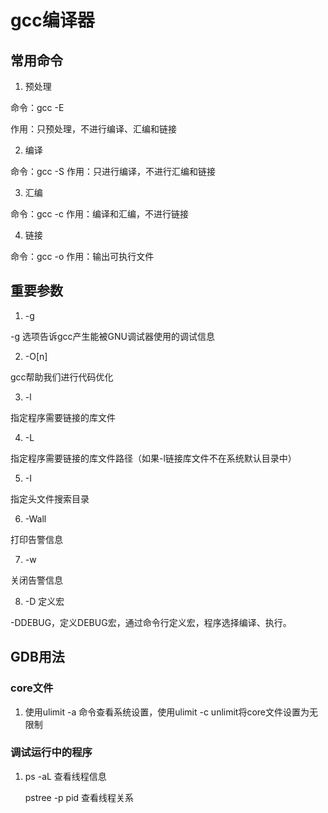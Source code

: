 # gcc编译器

## 常用命令

1. 预处理

命令：gcc -E

作用：只预处理，不进行编译、汇编和链接

2. 编译

命令：gcc -S
作用：只进行编译，不进行汇编和链接

3. 汇编

命令：gcc -c
作用：编译和汇编，不进行链接

4. 链接

命令：gcc -o
作用：输出可执行文件

## 重要参数

1. -g

-g 选项告诉gcc产生能被GNU调试器使用的调试信息

2. -O[n]

gcc帮助我们进行代码优化

3. -l

指定程序需要链接的库文件

4. -L

指定程序需要链接的库文件路径（如果-l链接库文件不在系统默认目录中）

5. -I

指定头文件搜索目录

6. -Wall

打印告警信息

7. -w

关闭告警信息

8. -D 定义宏

-DDEBUG，定义DEBUG宏，通过命令行定义宏，程序选择编译、执行。

## GDB用法

### core文件

1. 使用ulimit -a 命令查看系统设置，使用ulimit -c unlimit将core文件设置为无限制

### 调试运行中的程序

1. ps -aL 查看线程信息

    pstree -p pid 查看线程关系
    
